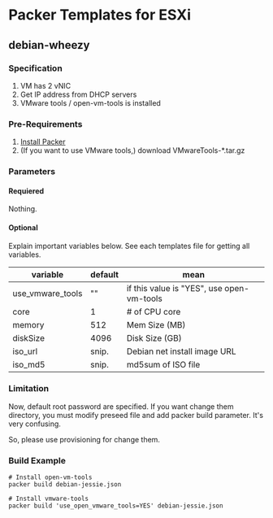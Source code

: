 # Packer Templates for ESXi

## debian-wheezy

### Specification

1. VM has 2 vNIC
2. Get IP address from DHCP servers
3. VMware tools / open-vm-tools is installed

### Pre-Requirements

1. [Install Packer](https://www.packer.io/downloads.html)
2. (If you want to use VMware tools,) download VMwareTools-\*.tar.gz

### Parameters

#### Requiered

Nothing.

#### Optional

Explain important variables below.
See each templates file for getting all variables.

| variable               | default            | mean                                              |
|------------------------|--------------------|---------------------------------------------------|
| use\_vmware\_tools     | ""                 | if this value is "YES", use open-vm-tools         |
| core                   | 1                  | # of CPU core                                     |
| memory                 | 512                | Mem Size (MB)                                     |
| diskSize               | 4096               | Disk Size (GB)                                    |
| iso\_url               | snip.              | Debian net install image URL                      |
| iso\_md5               | snip.              | md5sum of ISO file                                |

### Limitation
Now, default root password are specified.
If you want change them directory, you must modify preseed file and add packer build parameter.
It's very confusing.

So, please use provisioning for change them.

### Build Example

```shell
# Install open-vm-tools
packer build debian-jessie.json

# Install vmware-tools
packer build 'use_open_vmware_tools=YES' debian-jessie.json
```

